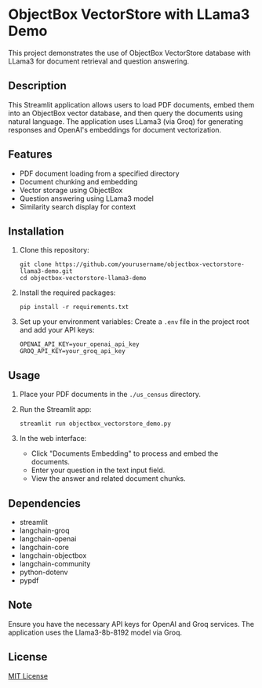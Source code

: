
# ObjectBox VectorStore with LLama3 Demo

This project demonstrates the use of ObjectBox VectorStore database with LLama3 for document retrieval and question answering.

## Description

This Streamlit application allows users to load PDF documents, embed them into an ObjectBox vector database, and then query the documents using natural language. The application uses LLama3 (via Groq) for generating responses and OpenAI's embeddings for document vectorization.

## Features

- PDF document loading from a specified directory
- Document chunking and embedding
- Vector storage using ObjectBox
- Question answering using LLama3 model
- Similarity search display for context

## Installation

1. Clone this repository:
   ```
   git clone https://github.com/yourusername/objectbox-vectorstore-llama3-demo.git
   cd objectbox-vectorstore-llama3-demo
   ```

2. Install the required packages:
   ```
   pip install -r requirements.txt
   ```

3. Set up your environment variables:
   Create a `.env` file in the project root and add your API keys:
   ```
   OPENAI_API_KEY=your_openai_api_key
   GROQ_API_KEY=your_groq_api_key
   ```

## Usage

1. Place your PDF documents in the `./us_census` directory.

2. Run the Streamlit app:
   ```
   streamlit run objectbox_vectorstore_demo.py
   ```

3. In the web interface:
   - Click "Documents Embedding" to process and embed the documents.
   - Enter your question in the text input field.
   - View the answer and related document chunks.

## Dependencies

- streamlit
- langchain-groq
- langchain-openai
- langchain-core
- langchain-objectbox
- langchain-community
- python-dotenv
- pypdf

## Note

Ensure you have the necessary API keys for OpenAI and Groq services. The application uses the Llama3-8b-8192 model via Groq.

## License

[MIT License](LICENSE)

